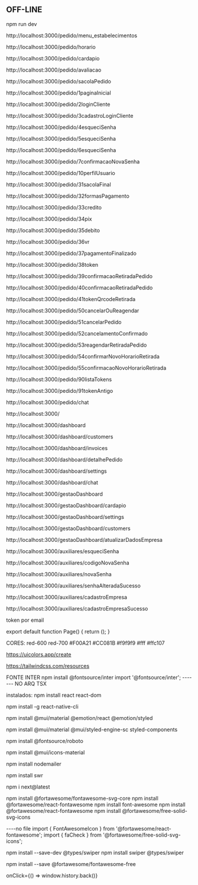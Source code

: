 ## OFF-LINE

npm run dev



http://localhost:3000/pedido/menu_estabelecimentos

http://localhost:3000/pedido/horario

http://localhost:3000/pedido/cardapio

http://localhost:3000/pedido/avaliacao

http://localhost:3000/pedido/sacolaPedido

http://localhost:3000/pedido/1paginaInicial

http://localhost:3000/pedido/2loginCliente

http://localhost:3000/pedido/3cadastroLoginCliente

http://localhost:3000/pedido/4esqueciSenha

http://localhost:3000/pedido/5esqueciSenha

http://localhost:3000/pedido/6esqueciSenha

http://localhost:3000/pedido/7confirmacaoNovaSenha

http://localhost:3000/pedido/10perfilUsuario

http://localhost:3000/pedido/31sacolaFinal

http://localhost:3000/pedido/32formasPagamento

http://localhost:3000/pedido/33credito

http://localhost:3000/pedido/34pix

http://localhost:3000/pedido/35debito

http://localhost:3000/pedido/36vr

http://localhost:3000/pedido/37pagamentoFinalizado

http://localhost:3000/pedido/38token

http://localhost:3000/pedido/39confirmacaoRetiradaPedido

http://localhost:3000/pedido/40confirmacaoRetiradaPedido

http://localhost:3000/pedido/41tokenQrcodeRetirada

http://localhost:3000/pedido/50cancelarOuReagendar

http://localhost:3000/pedido/51cancelarPedido

http://localhost:3000/pedido/52cancelamentoConfirmado

http://localhost:3000/pedido/53reagendarRetiradaPedido

http://localhost:3000/pedido/54confirmarNovoHorarioRetirada

http://localhost:3000/pedido/55confirmacaoNovoHorarioRetirada

http://localhost:3000/pedido/90listaTokens

http://localhost:3000/pedido/91tokenAntigo

http://localhost:3000/pedido/chat



http://localhost:3000/

http://localhost:3000/dashboard

http://localhost:3000/dashboard/customers

http://localhost:3000/dashboard/invoices

http://localhost:3000/dashboard/detalhePedido

http://localhost:3000/dashboard/settings

http://localhost:3000/dashboard/chat



http://localhost:3000/gestaoDashboard

http://localhost:3000/gestaoDashboard/cardapio

http://localhost:3000/gestaoDashboard/settings

http://localhost:3000/gestaoDashboard/customers

http://localhost:3000/gestaoDashboard/atualizarDadosEmpresa



http://localhost:3000/auxiliares/esqueciSenha

http://localhost:3000/auxiliares/codigoNovaSenha

http://localhost:3000/auxiliares/novaSenha

http://localhost:3000/auxiliares/senhaAlteradaSucesso

http://localhost:3000/auxiliares/cadastroEmpresa

http://localhost:3000/auxiliares/cadastroEmpresaSucesso


token por email


export default function Page() { return (); }

CORES:
red-600
red-700
#F00A21
#CC081B
#f9f9f9
#fff
#ffc107

https://uicolors.app/create

https://tailwindcss.com/resources

FONTE INTER
npm install @fontsource/inter
import '@fontsource/inter'; ------- NO ARQ TSX


instalados:
npm install react react-dom

npm install -g react-native-cli

npm install @mui/material @emotion/react @emotion/styled

npm install @mui/material @mui/styled-engine-sc styled-components

npm install @fontsource/roboto

npm install @mui/icons-material

npm install nodemailer

npm install swr

npm i next@latest

npm install @fortawesome/fontawesome-svg-core
npm install @fortawesome/react-fontawesome
npm install font-awesome
npm install @fortawesome/react-fontawesome
npm install @fortawesome/free-solid-svg-icons

----no file
import { FontAwesomeIcon } from '@fortawesome/react-fontawesome';
import { faCheck } from '@fortawesome/free-solid-svg-icons';

npm install --save-dev @types/swiper
npm install swiper @types/swiper

npm install --save @fortawesome/fontawesome-free


















onClick={() => window.history.back()}